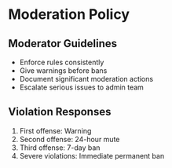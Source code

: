 # Moderation Policy

## Moderator Guidelines
- Enforce rules consistently
- Give warnings before bans
- Document significant moderation actions
- Escalate serious issues to admin team

## Violation Responses
1. First offense: Warning
2. Second offense: 24-hour mute
3. Third offense: 7-day ban
4. Severe violations: Immediate permanent ban
